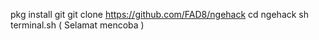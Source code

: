 pkg install git
git clone https://github.com/FAD8/ngehack
cd ngehack
sh terminal.sh
( Selamat mencoba )
